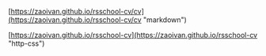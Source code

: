 [https://zaoivan.github.io/rsschool-cv/cv](https://zaoivan.github.io/rsschool-cv/cv "markdown")

[https://zaoivan.github.io/rsschool-cv](https://zaoivan.github.io/rsschool-cv "http-css")